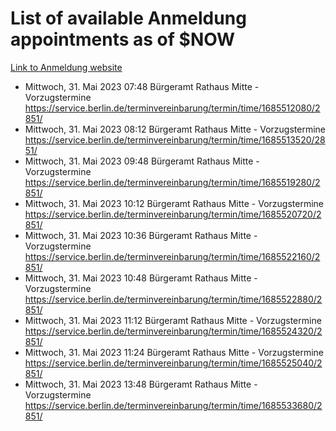 # List of available Anmeldung appointments as of $NOW
[Link to Anmeldung website](https://service.berlin.de/terminvereinbarung/termin/tag.php?termin=1&anliegen[]=120686&dienstleisterlist=122210,122217,327316,122219,327312,122227,327314,122231,327346,122243,327348,122254,122252,329742,122260,329745,122262,329748,122271,327278,122273,327274,122277,327276,330436,122280,327294,122282,327290,122284,327292,122291,327270,122285,327266,122286,327264,122296,327268,150230,329760,122297,327286,122294,327284,122312,329763,122314,329775,122304,327330,122311,327334,122309,327332,317869,122281,327352,122279,329772,122283,122276,327324,122274,327326,122267,329766,122246,327318,122251,327320,122257,327322,122208,327298,122226,327300&herkunft=http%3A%2F%2Fservice.berlin.de%2Fdienstleistung%2F120686%2F)
- Mittwoch, 31. Mai 2023 07:48 Bürgeramt Rathaus Mitte - Vorzugstermine https://service.berlin.de/terminvereinbarung/termin/time/1685512080/2851/
- Mittwoch, 31. Mai 2023 08:12 Bürgeramt Rathaus Mitte - Vorzugstermine https://service.berlin.de/terminvereinbarung/termin/time/1685513520/2851/
- Mittwoch, 31. Mai 2023 09:48 Bürgeramt Rathaus Mitte - Vorzugstermine https://service.berlin.de/terminvereinbarung/termin/time/1685519280/2851/
- Mittwoch, 31. Mai 2023 10:12 Bürgeramt Rathaus Mitte - Vorzugstermine https://service.berlin.de/terminvereinbarung/termin/time/1685520720/2851/
- Mittwoch, 31. Mai 2023 10:36 Bürgeramt Rathaus Mitte - Vorzugstermine https://service.berlin.de/terminvereinbarung/termin/time/1685522160/2851/
- Mittwoch, 31. Mai 2023 10:48 Bürgeramt Rathaus Mitte - Vorzugstermine https://service.berlin.de/terminvereinbarung/termin/time/1685522880/2851/
- Mittwoch, 31. Mai 2023 11:12 Bürgeramt Rathaus Mitte - Vorzugstermine https://service.berlin.de/terminvereinbarung/termin/time/1685524320/2851/
- Mittwoch, 31. Mai 2023 11:24 Bürgeramt Rathaus Mitte - Vorzugstermine https://service.berlin.de/terminvereinbarung/termin/time/1685525040/2851/
- Mittwoch, 31. Mai 2023 13:48 Bürgeramt Rathaus Mitte - Vorzugstermine https://service.berlin.de/terminvereinbarung/termin/time/1685533680/2851/
